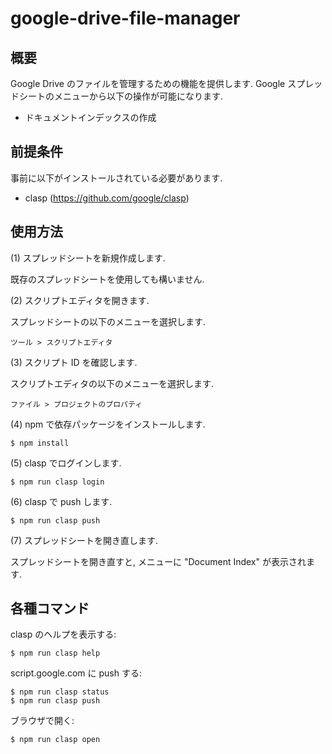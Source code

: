 # google-drive-file-manager

## 概要

Google Drive のファイルを管理するための機能を提供します.
Google スプレッドシートのメニューから以下の操作が可能になります.

 * ドキュメントインデックスの作成

## 前提条件

事前に以下がインストールされている必要があります.

 * clasp (https://github.com/google/clasp)

## 使用方法

(1) スプレッドシートを新規作成します.

既存のスプレッドシートを使用しても構いません.

(2) スクリプトエディタを開きます.

スプレッドシートの以下のメニューを選択します.

    ツール > スクリプトエディタ

(3) スクリプト ID を確認します.

スクリプトエディタの以下のメニューを選択します.

    ファイル > プロジェクトのプロパティ

(4) npm で依存パッケージをインストールします.

    $ npm install

(5) clasp でログインします.

    $ npm run clasp login

(6) clasp で push します.

    $ npm run clasp push

(7) スプレッドシートを開き直します.

スプレッドシートを開き直すと, メニューに "Document Index" が表示されます.

## 各種コマンド

clasp のヘルプを表示する:

    $ npm run clasp help

script.google.com に push する:

    $ npm run clasp status
    $ npm run clasp push

ブラウザで開く:

    $ npm run clasp open

